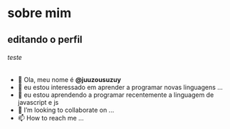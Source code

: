 # sobre mim

## editando o perfil

###### teste

- 👋 Ola, meu nome é **@juuzousuzuy**
- 👀 eu estou interessado em aprender a programar novas linguagens ...
- 🌱 eu estou aprendendo a programar recentemente a linguagem de javascript e js
- 💞️ I’m looking to collaborate on ...
- 📫 How to reach me ...

<!---
juuzousuzuy/juuzousuzuy is a ✨ special ✨ repository because its `README.md` (this file) appears on your GitHub profile.
You can click the Preview link to take a look at your changes.
--->
